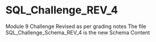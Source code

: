 # SQL_Challenge_REV_4
 Module 9 Challenge Revised as per grading notes
 The file SQL_Challenge_Schema_REV_4 is the new Schema Content
